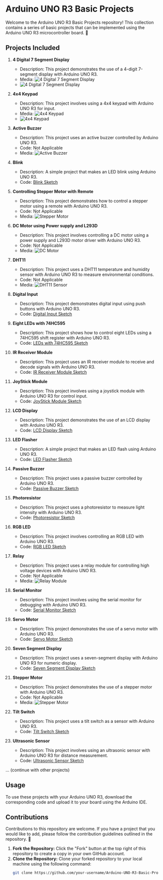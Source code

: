 # Arduino UNO R3 Basic Projects

Welcome to the Arduino UNO R3 Basic Projects repository! This collection contains a series of basic projects that can be implemented using the Arduino UNO R3 microcontroller board. 🚀

## Projects Included

1. **4 Digital 7 Segment Display**
   - Description: This project demonstrates the use of a 4-digit 7-segment display with Arduino UNO R3.
   - Media: ![4 Digital 7 Segment Display](./4_Digital_7_Segment_Display/media/1.jpg)
   - ![4 Digital 7 Segment Display](./4_Digital_7_Segment_Display/media/2.jpg)

2. **4x4 Keypad**
   - Description: This project involves using a 4x4 keypad with Arduino UNO R3 for input.
   - Media: ![4x4 Keypad](./4x4_Keypad/media/1.jpg)
   - ![4x4 Keypad](./4x4_Keypad/media/2.jpg)

3. **Active Buzzer**
   - Description: This project uses an active buzzer controlled by Arduino UNO R3.
   - Code: Not Applicable
   - Media: ![Active Buzzer](./Active_Buzzer/media/active_buzzer.jpg)

4. **Blink**
   - Description: A simple project that makes an LED blink using Arduino UNO R3.
   - Code: [Blink Sketch](./Blink/sketch_jun04b)

5. **Controlling Stepper Motor with Remote**
   - Description: This project demonstrates how to control a stepper motor using a remote with Arduino UNO R3.
   - Code: Not Applicable
   - Media: ![Stepper Motor](./Controlling_Stepper_Motor_with_Remote/media/stepper_motor_remote.jpg)

6. **DC Motor using Power supply and L293D**
   - Description: This project involves controlling a DC motor using a power supply and L293D motor driver with Arduino UNO R3.
   - Code: Not Applicable
   - Media: ![DC Motor](./DC_Motor_using_Power_supply_and_L293D/media/dc_motor_l293d.jpg)

7. **DHT11**
   - Description: This project uses a DHT11 temperature and humidity sensor with Arduino UNO R3 to measure environmental conditions.
   - Code: Not Applicable
   - Media: ![DHT11 Sensor](./DHT11/media/dht11_sensor.jpg)

8. **Digital Input**
   - Description: This project demonstrates digital input using push buttons with Arduino UNO R3.
   - Code: [Digital Input Sketch](./Digital_Input/sketch_jun05b)

9. **Eight LEDs with 74HC595**
   - Description: This project shows how to control eight LEDs using a 74HC595 shift register with Arduino UNO R3.
   - Code: [LEDs with 74HC595 Sketch](./Eight_LEDs_with_74HC595/sketch_jun11a)

10. **IR Receiver Module**
    - Description: This project uses an IR receiver module to receive and decode signals with Arduino UNO R3.
    - Code: [IR Receiver Module Sketch](./IR_Receiver_Module/sketch_jun09a)

11. **JoyStick Module**
    - Description: This project involves using a joystick module with Arduino UNO R3 for control input.
    - Code: [JoyStick Module Sketch](./JoyStick_Module/sketch_jun09a)

12. **LCD Display**
    - Description: This project demonstrates the use of an LCD display with Arduino UNO R3.
    - Code: [LCD Display Sketch](./LCD_Display/sketch_jun09a)

13. **LED Flasher**
    - Description: A simple project that makes an LED flash using Arduino UNO R3.
    - Code: [LED Flasher Sketch](./LED_Flasher/sketch_jun04a)

14. **Passive Buzzer**
    - Description: This project uses a passive buzzer controlled by Arduino UNO R3.
    - Code: [Passive Buzzer Sketch](./Passive_Buzzer/sketch_jun05d)

15. **Photoresistor**
    - Description: This project uses a photoresistor to measure light intensity with Arduino UNO R3.
    - Code: [Photoresistor Sketch](./Photoresistor/sketch_jun13b)

16. **RGB LED**
    - Description: This project involves controlling an RGB LED with Arduino UNO R3.
    - Code: [RGB LED Sketch](./RGB_LED/sketch_jun04c)

17. **Relay**
    - Description: This project uses a relay module for controlling high voltage devices with Arduino UNO R3.
    - Code: Not Applicable
    - Media: ![Relay Module](./Relay/media/relay_module.jpg)

18. **Serial Monitor**
    - Description: This project involves using the serial monitor for debugging with Arduino UNO R3.
    - Code: [Serial Monitor Sketch](./Serial_Monitor/sketch_jun11b)

19. **Servo Motor**
    - Description: This project demonstrates the use of a servo motor with Arduino UNO R3.
    - Code: [Servo Motor Sketch](./Servo_Motor/sketch_jun07a)

20. **Seven Segment Display**
    - Description: This project uses a seven-segment display with Arduino UNO R3 for numeric display.
    - Code: [Seven Segment Display Sketch](./Seven_Segment_Display/sketch_jun14a)

21. **Stepper Motor**
    - Description: This project demonstrates the use of a stepper motor with Arduino UNO R3.
    - Code: Not Applicable
    - Media: ![Stepper Motor](./Stepper_Motor/media/stepper_motor.jpg)

22. **Tilt Switch**
    - Description: This project uses a tilt switch as a sensor with Arduino UNO R3.
    - Code: [Tilt Switch Sketch](./Tilt_Switch/sketch_jun06b)

23. **Ultrasonic Sensor**
    - Description: This project involves using an ultrasonic sensor with Arduino UNO R3 for distance measurement.
    - Code: [Ultrasonic Sensor Sketch](./Ultrasonic_Sensor/sketch_jun07b)

... (continue with other projects)

## Usage

To use these projects with your Arduino UNO R3, download the corresponding code and upload it to your board using the Arduino IDE.

## Contributions

Contributions to this repository are welcome. If you have a project that you would like to add, please follow the contribution guidelines outlined in the repository. 🤝

1. **Fork the Repository:** Click the "Fork" button at the top right of this repository to create a copy in your own GitHub account.
2. **Clone the Repository:** Clone your forked repository to your local machine using the following command:
   ```bash
   git clone https://github.com/your-username/Arduino-UNO-R3-Basic-Projects.git
